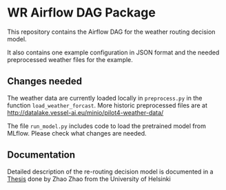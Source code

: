 # WR Airflow DAG Package
This repository contains the Airflow DAG for the weather routing decision model.

It also contains one example configuration in JSON format and the needed preprocessed weather files for the example.

## Changes needed
The weather data are currently loaded locally in `preprocess.py` in the function `load_weather_forcast`. More historic preprocessed files are at http://datalake.vessel-ai.eu/minio/pilot4-weather-data/

The file `run_model.py` includes code to load the pretrained model from MLflow. Please check what changes are needed.

## Documentation
Detailed description of the re-routing decision model is documented in a [Thesis](https://helda.helsinki.fi/server/api/core/bitstreams/2de2d749-95f8-4942-ba1f-a8eec32582b3/content) done by Zhao Zhao from the University of Helsinki
